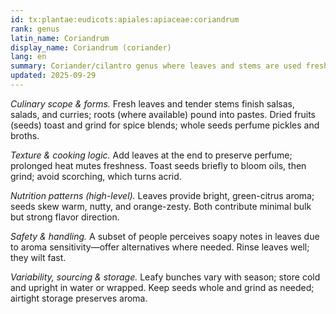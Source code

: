 ```yaml
---
id: tx:plantae:eudicots:apiales:apiaceae:coriandrum
rank: genus
latin_name: Coriandrum
display_name: Coriandrum (coriander)
lang: en
summary: Coriander/cilantro genus where leaves and stems are used fresh as an herb, and dried fruits are ground as a warm, citrusy spice; common in salsas, curries, and pickles.
updated: 2025-09-29
---
```


_Culinary scope & forms._ Fresh leaves and tender stems finish salsas, salads, and curries; roots (where available) pound into pastes. Dried fruits (seeds) toast and grind for spice blends; whole seeds perfume pickles and broths.

_Texture & cooking logic._ Add leaves at the end to preserve perfume; prolonged heat mutes freshness. Toast seeds briefly to bloom oils, then grind; avoid scorching, which turns acrid.

_Nutrition patterns (high-level)._ Leaves provide bright, green-citrus aroma; seeds skew warm, nutty, and orange-zesty. Both contribute minimal bulk but strong flavor direction.

_Safety & handling._ A subset of people perceives soapy notes in leaves due to aroma sensitivity—offer alternatives where needed. Rinse leaves well; they wilt fast.

_Variability, sourcing & storage._ Leafy bunches vary with season; store cold and upright in water or wrapped. Keep seeds whole and grind as needed; airtight storage preserves aroma.
